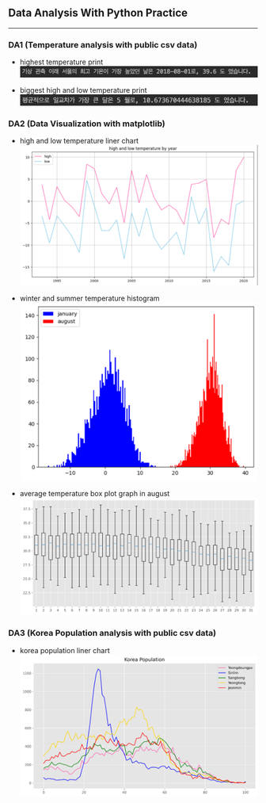 ## Data Analysis With Python Practice
------

### DA1 (Temperature analysis with public csv data)

- highest temperature print
![max_temp](./img/max_temp.png)

- biggest high and low temperature print
![biggest_high_low](./img/biggest_high_row.png)

### DA2 (Data Visualization with matplotlib)

- high and low temperature liner chart
![high_low](./img/high_low_liner_chart.png)

- winter and summer temperature histogram
![winter_summer_histogram](./img/winter_summer_temp_histogram.png)

- average temperature box plot graph in august
![august_box_plot](./img/august_average_box_plot.png)

### DA3 (Korea Population analysis with public csv data)

- korea population liner chart
![korea_population_liner](./img/korea_population.png)

